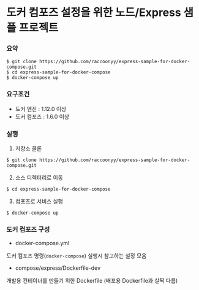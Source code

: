 # 도커 컴포즈 설정을 위한 노드/Express 샘플 프로젝트

### 요약

```
$ git clone https://github.com/raccoonyy/express-sample-for-docker-compose.git
$ cd express-sample-for-docker-compose
$ docker-compose up
```

### 요구조건

- 도커 엔진 : 1.12.0 이상
- 도커 컴포즈 : 1.6.0 이상

### 실행

1. 저장소 클론

```
$ git clone https://github.com/raccoonyy/express-sample-for-docker-compose.git
```

2. 소스 디렉터리로 이동

```
$ cd express-sample-for-docker-compose
```

3. 컴포즈로 서비스 실행

```
$ docker-compose up
```

### 도커 컴포즈 구성

- docker-compose.yml

도커 컴포즈 명령(`docker-compose`) 실행시 참고하는 설정 모음

- compose/express/Dockerfile-dev

개발용 컨테이너를 만들기 위한 Dockerfile (배포용 Dockerfile과 살짝 다름)
